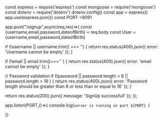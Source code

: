 const express = require('express')
const mongoose = require('mongoose')
const dotenv = require('dotenv')
dotenv.config()
const app = express()
app.use(express.json())
const PORT =9091

app.post("/signup",async(req,res)=>{
   const {username,email,password,dateofBirth} = req.body
   const User = {username,email,password,dateofBirth}

   if (!username || username.trim() === '') {
    return res.status(400).json({ error: 'Username cannot be empty' });
  }


  if (!email || email.trim()==='' ) {
    return res.status(400).json({ error: 'email cannot be empty' });
  }

  // Password validation
  if (!password || password.length < 8 || password.length > 16 ) {
    return res.status(400).json({ error: 'Password length should be greater than 8 or less than or equal to 16' });
  }

  return res.status(200).json({ message: 'SignUp successfull' });
});


app.listen(PORT,()=>{
    console.log(`server is running on port ${PORT} `)

})